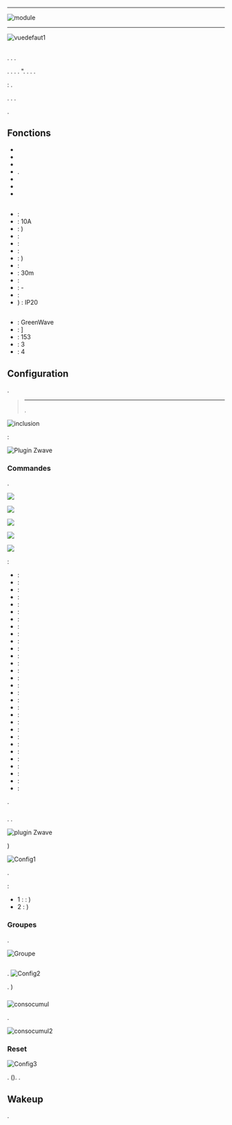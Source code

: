 # 

****

![module](images/greenwave.powernode/module.jpg)

****

![vuedefaut1](images/greenwave.powernode/vuedefaut1.jpg)

## 

. . .

. . . .  ". . . .

 : .

. . .

.

## Fonctions

-   
-   
-   
-   .
-   
-   
-   

## 

-    : 
-    : 10A
-    : )
-    : 
-    : 
-    : 
-    : )
-    : 
-    : 30m
-    : 
-    : -
-    : 
-   ) : IP20

## 

-    : GreenWave
-    : ]
-    : 153
-    : 3
-    : 4

## Configuration

 [](https://doc.jeedom.com/de_DE/plugins/automation%20protocol/openzwave/).

> ****
>
> .

![inclusion](images/greenwave.powernode/inclusion.jpg)

 :

![Plugin Zwave](images/greenwave.powernode/information.jpg)

### Commandes

.

![](images/greenwave.powernode/commandes.jpg)

![](images/greenwave.powernode/commandes2.jpg)

![](images/greenwave.powernode/commandes3.jpg)

![](images/greenwave.powernode/commandes4.jpg)

![](images/greenwave.powernode/commandes5.jpg)

 :

-    : 
-    : 
-    : 
-    : 
-    : 
-    : 
-    : 
-    : 
-    : 
-    : 
-    : 
-    : 
-    : 
-    : 
-    : 
-    : 
-    : 
-    : 
-    : 
-    : 
-    : 
-    : 
-    : 
-    : 
-    : 
-    : 
-    : 
-    : 
-    : 
-    : 

.

### 

. .

![ plugin Zwave](images/plugin/bouton_configuration.jpg)

)

![Config1](images/greenwave.powernode/config1.jpg)

.

 :

-   1 :  : )
-   2 : )

### Groupes

.

![Groupe](images/greenwave.powernode/groupe.jpg)

## 

### 

.
![Config2](images/greenwave.powernode/config2.jpg)

. )

### 

![consocumul](images/greenwave.powernode/consocumul.jpg)

.

![consocumul2](images/greenwave.powernode/consocumul2.jpg)

### Reset

![Config3](images/greenwave.powernode/config3.jpg)

. (). .

## Wakeup

.
